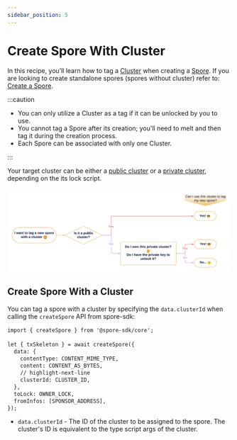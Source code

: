 ```yaml
---
sidebar_position: 5
---
```


# Create Spore With Cluster

In this recipe, you’ll learn how to tag a [Cluster](/basics/spore-101#what-is-a-cluster) when creating a [Spore](/basics/spore-101#what-is-a-spore). If you are looking to create standalone spores (spores without cluster) refer to: [Create a Spore](/recipes/create-spore).

:::caution

- You can only utilize a Cluster as a tag if it can be unlocked by you to use. 
- You cannot tag a Spore after its creation; you'll need to melt and then tag it during the creation process.
- Each Spore can be associated with only one Cluster.

:::

Your target cluster can be either a [public cluster](/recipes/create-private-cluster) or a [private cluster](/recipes/create-private-cluster), depending on the its lock script.

![spore-in-cluster-flowchart.png](../../static/img/recipes/spore-in-cluster/flowchart.png)

## Create Spore With a Cluster

You can tag a spore with a cluster by specifying the `data.clusterId` when calling the `createSpore` API from spore-sdk:

```tsx
import { createSpore } from '@spore-sdk/core';

let { txSkeleton } = await createSpore({
  data: {
    contentType: CONTENT_MIME_TYPE,
    content: CONTENT_AS_BYTES,
    // highlight-next-line
    clusterId: CLUSTER_ID,
  },
  toLock: OWNER_LOCK,
  fromInfos: [SPONSOR_ADDRESS],
});
```

- `data.clusterId` - The ID of the cluster to be assigned to the spore. The cluster's ID is equivalent to the type script args of the cluster.

